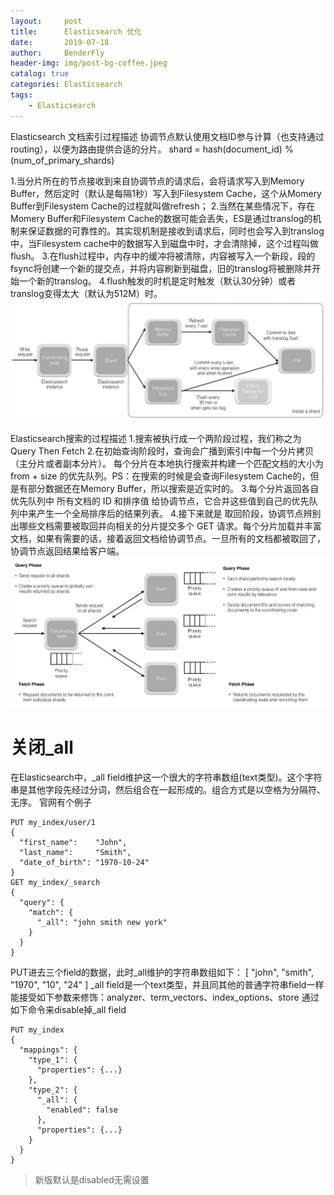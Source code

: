 ```yaml
---
layout:     post
title:      Elasticsearch 优化
date:       2019-07-18
author:     BenderFly
header-img: img/post-bg-coffee.jpeg
catalog: true
categories: Elasticsearch
tags:
    - Elasticsearch
---
```


Elasticsearch 文档索引过程描述
协调节点默认使用文档ID参与计算（也支持通过routing），以便为路由提供合适的分片。
shard = hash(document_id) % (num_of_primary_shards)

1.当分片所在的节点接收到来自协调节点的请求后，会将请求写入到Memory Buffer，然后定时（默认是每隔1秒）写入到Filesystem Cache，这个从Momery Buffer到Filesystem Cache的过程就叫做refresh；
2.当然在某些情况下，存在Momery Buffer和Filesystem Cache的数据可能会丢失，ES是通过translog的机制来保证数据的可靠性的。其实现机制是接收到请求后，同时也会写入到translog中，当Filesystem cache中的数据写入到磁盘中时，才会清除掉，这个过程叫做flush。
3.在flush过程中，内存中的缓冲将被清除，内容被写入一个新段，段的fsync将创建一个新的提交点，并将内容刷新到磁盘，旧的translog将被删除并开始一个新的translog。
4.flush触发的时机是定时触发（默认30分钟）或者translog变得太大（默认为512M）时。
![1](https://github.com/handerfly/handerfly.github.io/blob/master/images/1081775-20181022174404403-406073981.jpg?raw=true) 


Elasticsearch搜索的过程描述
1.搜索被执行成一个两阶段过程，我们称之为 Query Then Fetch
2.在初始查询阶段时，查询会广播到索引中每一个分片拷贝（主分片或者副本分片）。 每个分片在本地执行搜索并构建一个匹配文档的大小为 from + size 的优先队列。PS：在搜索的时候是会查询Filesystem Cache的，但是有部分数据还在Memory Buffer，所以搜索是近实时的。
3.每个分片返回各自优先队列中 所有文档的 ID 和排序值 给协调节点，它合并这些值到自己的优先队列中来产生一个全局排序后的结果列表。
4.接下来就是 取回阶段，协调节点辨别出哪些文档需要被取回并向相关的分片提交多个 GET 请求。每个分片加载并丰富文档，如果有需要的话，接着返回文档给协调节点。一旦所有的文档都被取回了，协调节点返回结果给客户端。
![2](https://github.com/handerfly/handerfly.github.io/blob/master/images/2.jpg?raw=true)

# 关闭_all 
在Elasticsearch中，_all field维护这一个很大的字符串数组(text类型)。这个字符串是其他字段先经过分词，然后组合在一起形成的。组合方式是以空格为分隔符、无序。
官网有个例子
```
PUT my_index/user/1 
{
  "first_name":    "John",
  "last_name":     "Smith",
  "date_of_birth": "1970-10-24"
}
GET my_index/_search
{
  "query": {
    "match": {
      "_all": "john smith new york"
    }
  }
}

```
PUT进去三个field的数据，此时_all维护的字符串数组如下： [ "john", "smith", "1970", "10", "24" ]
_all field是一个text类型，并且同其他的普通字符串field一样能接受如下参数来修饰：analyzer、term_vectors、index_options、store
通过如下命令来disable掉_all field
```
PUT my_index
{
  "mappings": {
    "type_1": { 
      "properties": {...}
    },
    "type_2": { 
      "_all": {
        "enabled": false
      },
      "properties": {...}
    }
  }
}
```
> 新版默认是disabled无需设置